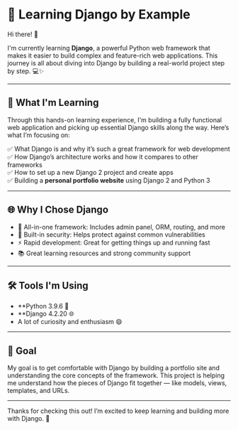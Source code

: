 # 🐍 Learning Django by Example

Hi there! 👋

I'm currently learning **Django**, a powerful Python web framework that makes it easier to build complex and feature-rich web applications. This journey is all about diving into Django by building a real-world project step by step. 💻✨

---

## 🚀 What I'm Learning

Through this hands-on learning experience, I'm building a fully functional web application and picking up essential Django skills along the way. Here’s what I’m focusing on:

✅ What Django is and why it’s such a great framework for web development  
✅ How Django’s architecture works and how it compares to other frameworks  
✅ How to set up a new Django 2 project and create apps  
✅ Building a **personal portfolio website** using Django 2 and Python 3  

---

## 🌐 Why I Chose Django

- 🧰 All-in-one framework: Includes admin panel, ORM, routing, and more  
- 🔐 Built-in security: Helps protect against common vulnerabilities  
- ⚡ Rapid development: Great for getting things up and running fast  
- 📚 Great learning resources and strong community support  

---

## 🛠 Tools I'm Using

- **Python 3.9.6 🐍  
- **Django 4.2.20 🌐  
- A lot of curiosity and enthusiasm 😄

---

## 🎯 Goal

My goal is to get comfortable with Django by building a portfolio site and understanding the core concepts of the framework.
This project is helping me understand how the pieces of Django fit together — like models, views, templates, and URLs.

---

Thanks for checking this out! I’m excited to keep learning and building more with Django. 💪

